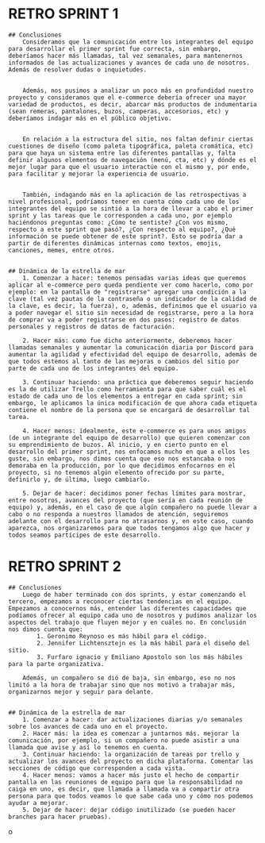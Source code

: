 # RETRO SPRINT 1
    ## Conclusiones
        Consideramos que la comunicación entre los integrantes del equipo para desarrollar el primer sprint fue correcta, sin embargo, deberíamos hacer más llamadas, tal vez semanales, para mantenernos informados de las actualizaciones y avances de cada uno de nosotros. Además de resolver dudas o inquietudes.


        Además, nos pusimos a analizar un poco más en profundidad nuestro proyecto y consideramos que el e-commerce debería ofrecer una mayor variedad de productos, es decir, abarcar más productos de indumentaria (sean remeras, pantalones, buzos, camperas, accesorios, etc) y deberíamos indagar más en el público objetivo.


        En relación a la estructura del sitio, nos faltan definir ciertas cuestiones de diseño (como paleta tipográfica, paleta cromática, etc) para que haya un sistema entre las diferentes pantallas y, falta definir algunos elementos de navegación (menú, cta, etc) y dónde es el mejor lugar para que el usuario interactúe con el mismo y, por ende, para facilitar y mejorar la experiencia de usuario.


        También, indagando más en la aplicación de las retrospectivas a nivel profesional, podríamos tener en cuenta cómo cada uno de los integrantes del equipo se sintió a la hora de llevar a cabo el primer sprint y las tareas que le corresponden a cada uno, por ejemplo haciéndonos preguntas como: ¿Cómo te sentiste? ¿Con vos mismo, respecto a este sprint que pasó?, ¿Con respecto al equipo?, ¿Qué información se puede obtener de este sprint?. Esto se podría dar a partir de diferentes dinámicas internas como textos, emojis, canciones, memes, entre otros.


    ## Dinámica de la estrella de mar
        1. Comenzar a hacer: tenemos pensadas varias ideas que queremos aplicar al e-commerce pero queda pendiente ver como hacerlo, como por ejemplo: en la pantalla de "registrarse" agregar una condición a la clave (tal vez pautas de la contraseña o un indicador de la calidad de la clave, es decir, la fuerza), o, además, definimos que el usuario va a poder navegar el sitio sin necesidad de registrarse, pero a la hora de comprar va a poder registrarse en dos pasos: registro de datos personales y registros de datos de facturación.
    
        2. Hacer más: como fue dicho anteriormente, deberemos hacer llamadas semanales y aumentar la comunicación diaria por Discord para aumentar la agilidad y efectividad del equipo de desarrollo, además de que todos estemos al tanto de las mejoras o cambios del sitio por parte de cada uno de los integrantes del equipo.
    
        3. Continuar haciendo: una práctica que deberemos seguir haciendo es la de utilizar Trello como herramienta para que saber cuál es el estado de cada uno de los elementos a entregar en cada sprint; sin embargo, le aplicamos la única modificación de que ahora cada etiqueta contiene el nombre de la persona que se encargará de desarrollar tal tarea.
    
        4. Hacer menos: idealmente, este e-commerce es para unos amigos (de un integrante del equipo de desarrollo) que quieren comenzar con su emprendimiento de buzos. Al inicio, y en cierto punto en el desarrollo del primer sprint, nos enfocamos mucho en que a ellos les guste, sin embargo, nos dimos cuenta que eso nos estancaba o nos demoraba en la producción, por lo que decidimos enfocarnos en el proyecto, si no tenemos algún elemento ofrecido por su parte, definirlo y, de última, luego cambiarlo.
    
        5. Dejar de hacer: decidimos poner fechas límites para mostrar, entre nosotros, avances del proyecto (que sería en cada reunión de equipo) y, además, en el caso de que algún compañero no puede llevar a cabo o no responda a nuestros llamados de atención, seguiremos adelante con el desarrollo para no atrasarnos y, en este caso, cuando aparezca, nos organizaremos para que todos tengamos algo que hacer y todos seamos partícipes de este desarrollo.

# RETRO SPRINT 2
    ## Conclusiones
        Luego de haber terminado con dos sprints, y estar comenzando el tercero, empezamos a reconocer ciertas tendencias en el equipo. Empezamos a conocernos más, entender las diferentes capacidades que podíamos ofrecer al equipo cada uno de nosotros y pudimos analizar los aspectos del trabajo que fluyen mejor y en cuáles no. En conclusión nos dimos cuenta que:
            1. Geronimo Reynoso es más hábil para el código.
            2. Jennifer Lichtensztejn es la más hábil para el diseño del sitio.
            3. Furfaro ignacio y Emiliano Apostolo son los más hábiles para la parte organizativa.

        Además, un compañero se dió de baja, sin embargo, eso no nos limitó a la hora de trabajar sino que nos motivó a trabajar más, organizarnos mejor y seguir para delante.


    ## Dinámica de la estrella de mar
        1. Comenzar a hacer: dar actualizaciones diarias y/o semanales sobre los avances de cada uno en el proyecto.
        2. Hacer más: la idea es comenzar a juntarnos más. mejorar la comunicación, por ejemplo, si un compañero no puede asistir a una llamada que avise y así lo tenemos en cuenta.
        3. Continuar haciendo: la organización de tareas por trello y actualizar los avances del proyecto en dicha plataforma. Comentar las secciones de código que corresponden a cada vista.
        4. Hacer menos: vamos a hacer más justo el hecho de compartir pantalla en las reuniones de equipo para que la responsabilidad no caiga en uno, es decir, que llamada a llamada va a compartir otra persona para que todos veamos lo que sabe cada uno y cómo nos podemos ayudar a mejorar.
        5. Dejar de hacer: dejar código inutilizado (se pueden hacer branches para hacer pruebas).
o